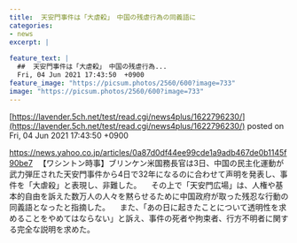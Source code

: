 ```yaml
---
title:  天安門事件は「大虐殺」　中国の残虐行為の同義語に  
categories:
- news
excerpt: |
  
feature_text: |
  ##  天安門事件は「大虐殺」　中国の残虐行為...
  Fri, 04 Jun 2021 17:43:50  +0900
feature_image: "https://picsum.photos/2560/600?image=733"
image: "https://picsum.photos/2560/600?image=733"
---
```


[https://lavender.5ch.net/test/read.cgi/news4plus/1622796230/](https://lavender.5ch.net/test/read.cgi/news4plus/1622796230/)
posted on Fri, 04 Jun 2021 17:43:50  +0900

<!--more-->

https://news.yahoo.co.jp/articles/0a87d0df44ee99cde1a9adb467de0b1145f90be7 　【ワシントン時事】ブリンケン米国務長官は3日、中国の民主化運動が武力弾圧された天安門事件から4日で32年になるのに合わせて声明を発表し、事件を「大虐殺」と表現し、非難した。 　その上で「天安門広場」は、人権や基本的自由を訴えた数万人の人々を黙らせるために中国政府が取った残忍な行動の同義語となったと指摘した。 　また、「あの日に起きたことについて透明性を求めることをやめてはならない」と訴え、事件の死者や拘束者、行方不明者に関する完全な説明を求めた。　
